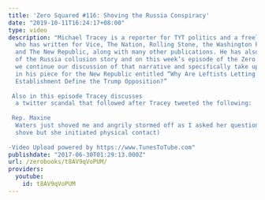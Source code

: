 ```yaml
---
title: 'Zero Squared #116: Shoving the Russia Conspiracy'
date: "2019-10-11T16:24:17+08:00"
type: video
description: "Michael Tracey is a reporter for TYT politics and a freelance journalist
  who has written for Vice, The Nation, Rolling Stone, the Washington Post, The Intercept,
  and The New Republic, along with many other publications. He has also been a skeptic
  of the Russia collusion story and on this week’s episode of the Zero Books podcast
  we continue our discussion of that narrative and specifically take up the ideas
  in his piece for the New Republic entitled “Why Are Leftists Letting the Democratic
  Establishment Define the Trump Opposition?”  Also in this episode Tracey discusses
  a twitter scandal that followed after Tracey tweeted the following:  Rep. Maxine
  Waters just shoved me and angrily stormed off as I asked her questions. (Not a violent
  shove but she initiated physical contact)  -Video Upload powered by https://www.TunesToTube.com"
publishdate: "2017-06-30T01:29:13.000Z"
url: /zerobooks/t8AV9qVoPUM/
providers:
  youtube:
    id: t8AV9qVoPUM
---
```

